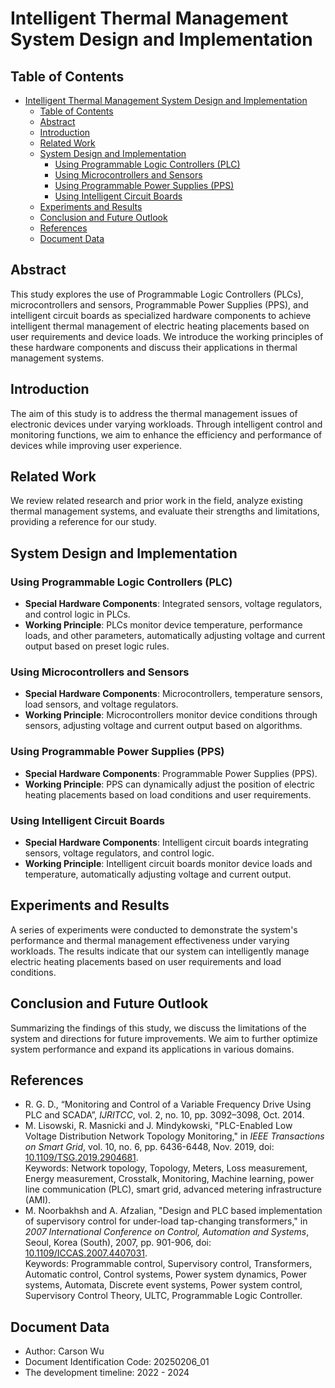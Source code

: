 # Intelligent Thermal Management System Design and Implementation

## Table of Contents

- [Intelligent Thermal Management System Design and Implementation](#intelligent-thermal-management-system-design-and-implementation)
  - [Table of Contents](#table-of-contents)
  - [Abstract](#abstract)
  - [Introduction](#introduction)
  - [Related Work](#related-work)
  - [System Design and Implementation](#system-design-and-implementation)
    - [Using Programmable Logic Controllers (PLC)](#using-programmable-logic-controllers-plc)
    - [Using Microcontrollers and Sensors](#using-microcontrollers-and-sensors)
    - [Using Programmable Power Supplies (PPS)](#using-programmable-power-supplies-pps)
    - [Using Intelligent Circuit Boards](#using-intelligent-circuit-boards)
  - [Experiments and Results](#experiments-and-results)
  - [Conclusion and Future Outlook](#conclusion-and-future-outlook)
  - [References](#references)
  - [Document Data](#document-data)

## Abstract

This study explores the use of Programmable Logic Controllers (PLCs), microcontrollers and sensors, Programmable Power Supplies (PPS), and intelligent circuit boards as specialized hardware components to achieve intelligent thermal management of electric heating placements based on user requirements and device loads. We introduce the working principles of these hardware components and discuss their applications in thermal management systems.

## Introduction

The aim of this study is to address the thermal management issues of electronic devices under varying workloads. Through intelligent control and monitoring functions, we aim to enhance the efficiency and performance of devices while improving user experience.

## Related Work

We review related research and prior work in the field, analyze existing thermal management systems, and evaluate their strengths and limitations, providing a reference for our study.

## System Design and Implementation

### Using Programmable Logic Controllers (PLC)

- **Special Hardware Components**: Integrated sensors, voltage regulators, and control logic in PLCs.
- **Working Principle**: PLCs monitor device temperature, performance loads, and other parameters, automatically adjusting voltage and current output based on preset logic rules.

### Using Microcontrollers and Sensors

- **Special Hardware Components**: Microcontrollers, temperature sensors, load sensors, and voltage regulators.
- **Working Principle**: Microcontrollers monitor device conditions through sensors, adjusting voltage and current output based on algorithms.

### Using Programmable Power Supplies (PPS)

- **Special Hardware Components**: Programmable Power Supplies (PPS).
- **Working Principle**: PPS can dynamically adjust the position of electric heating placements based on load conditions and user requirements.

### Using Intelligent Circuit Boards

- **Special Hardware Components**: Intelligent circuit boards integrating sensors, voltage regulators, and control logic.
- **Working Principle**: Intelligent circuit boards monitor device loads and temperature, automatically adjusting voltage and current output.

## Experiments and Results

A series of experiments were conducted to demonstrate the system's performance and thermal management effectiveness under varying workloads. The results indicate that our system can intelligently manage electric heating placements based on user requirements and load conditions.

## Conclusion and Future Outlook

Summarizing the findings of this study, we discuss the limitations of the system and directions for future improvements. We aim to further optimize system performance and expand its applications in various domains.

## References

- R. G. D., “Monitoring and Control of a Variable Frequency Drive Using PLC and SCADA”, *IJRITCC*, vol. 2, no. 10, pp. 3092–3098, Oct. 2014.
- M. Lisowski, R. Masnicki and J. Mindykowski, "PLC-Enabled Low Voltage Distribution Network Topology Monitoring," in *IEEE Transactions on Smart Grid*, vol. 10, no. 6, pp. 6436-6448, Nov. 2019, doi: [10.1109/TSG.2019.2904681](https://doi.org/10.1109/TSG.2019.2904681).  
  Keywords: Network topology, Topology, Meters, Loss measurement, Energy measurement, Crosstalk, Monitoring, Machine learning, power line communication (PLC), smart grid, advanced metering infrastructure (AMI).
- M. Noorbakhsh and A. Afzalian, "Design and PLC based implementation of supervisory control for under-load tap-changing transformers," in *2007 International Conference on Control, Automation and Systems*, Seoul, Korea (South), 2007, pp. 901-906, doi: [10.1109/ICCAS.2007.4407031](https://doi.org/10.1109/ICCAS.2007.4407031).  
  Keywords: Programmable control, Supervisory control, Transformers, Automatic control, Control systems, Power system dynamics, Power systems, Automata, Discrete event systems, Power system control, Supervisory Control Theory, ULTC, Programmable Logic Controller.

## Document Data

- Author: Carson Wu
- Document Identification Code: 20250206_01
- The development timeline: 2022 - 2024
